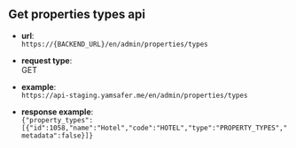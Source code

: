 ## Get properties types api

* **url**:  
`https://{BACKEND_URL}/en/admin/properties/types`


* **request type**:  
GET  

* **example**:  
`https://api-staging.yamsafer.me/en/admin/properties/types`  

* **response example**:  
`{"property_types":[{"id":1058,"name":"Hotel","code":"HOTEL","type":"PROPERTY_TYPES","metadata":false}]}`  
